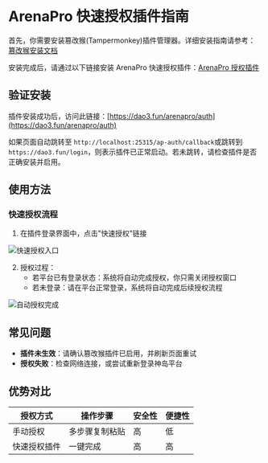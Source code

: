 # ArenaPro 快速授权插件指南

首先，你需要安装篡改猴(Tampermonkey)插件管理器。详细安装指南请参考：[篡改猴安装文档](https://docs.dao3.fun/arena/plugIns/tampermonkey.html)

安装完成后，请通过以下链接安装 ArenaPro 快速授权插件：[ArenaPro 授权插件](https://static.pgaot.com/Assets/js/arenapro-auth.user.js)

## 验证安装

插件安装成功后，访问此链接：[https://dao3.fun/arenapro/auth](https://dao3.fun/arenapro/auth)

如果页面自动跳转至 `http://localhost:25315/ap-auth/callback`或跳转到`https://dao3.fun/login`，则表示插件已正常启动。若未跳转，请检查插件是否正确安装并启用。

## 使用方法

### 快速授权流程

1. 在插件登录界面中，点击"快速授权"链接

![快速授权入口](/QQ20250415-192109.png)

2. 授权过程：
   - 若平台已有登录状态：系统将自动完成授权，你只需关闭授权窗口
   - 若未登录：请在平台正常登录，系统将自动完成后续授权流程

![自动授权完成](/QQ20250415-192208.png)

## 常见问题

- **插件未生效**：请确认篡改猴插件已启用，并刷新页面重试
- **授权失败**：检查网络连接，或尝试重新登录神岛平台

## 优势对比

| 授权方式     | 操作步骤       | 安全性 | 便捷性 |
| ------------ | -------------- | ------ | ------ |
| 手动授权     | 多步骤复制粘贴 | 高     | 低     |
| 快速授权插件 | 一键完成       | 高     | 高     |
